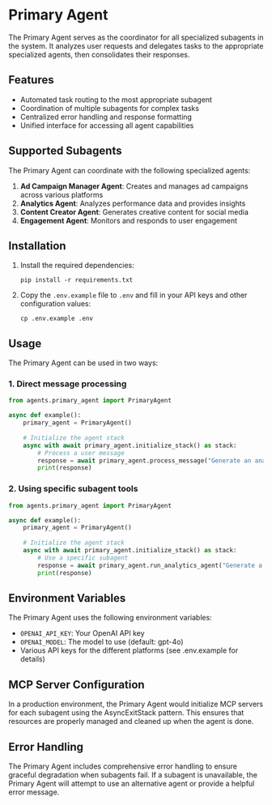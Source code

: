 # Primary Agent

The Primary Agent serves as the coordinator for all specialized subagents in the system. It analyzes user requests and delegates tasks to the appropriate specialized agents, then consolidates their responses.

## Features

- Automated task routing to the most appropriate subagent
- Coordination of multiple subagents for complex tasks
- Centralized error handling and response formatting
- Unified interface for accessing all agent capabilities

## Supported Subagents

The Primary Agent can coordinate with the following specialized agents:

1. **Ad Campaign Manager Agent**: Creates and manages ad campaigns across various platforms
2. **Analytics Agent**: Analyzes performance data and provides insights
3. **Content Creator Agent**: Generates creative content for social media
4. **Engagement Agent**: Monitors and responds to user engagement

## Installation

1. Install the required dependencies:
   ```
   pip install -r requirements.txt
   ```

2. Copy the `.env.example` file to `.env` and fill in your API keys and other configuration values:
   ```
   cp .env.example .env
   ```

## Usage

The Primary Agent can be used in two ways:

### 1. Direct message processing

```python
from agents.primary_agent import PrimaryAgent

async def example():
    primary_agent = PrimaryAgent()
    
    # Initialize the agent stack
    async with await primary_agent.initialize_stack() as stack:
        # Process a user message
        response = await primary_agent.process_message("Generate an analytics report for our Instagram account")
        print(response)
```

### 2. Using specific subagent tools

```python
from agents.primary_agent import PrimaryAgent

async def example():
    primary_agent = PrimaryAgent()
    
    # Initialize the agent stack
    async with await primary_agent.initialize_stack() as stack:
        # Use a specific subagent
        response = await primary_agent.run_analytics_agent("Generate a report on our Instagram engagement for the past month")
        print(response)
```

## Environment Variables

The Primary Agent uses the following environment variables:

- `OPENAI_API_KEY`: Your OpenAI API key
- `OPENAI_MODEL`: The model to use (default: gpt-4o)
- Various API keys for the different platforms (see .env.example for details)

## MCP Server Configuration

In a production environment, the Primary Agent would initialize MCP servers for each subagent using the AsyncExitStack pattern. This ensures that resources are properly managed and cleaned up when the agent is done.

## Error Handling

The Primary Agent includes comprehensive error handling to ensure graceful degradation when subagents fail. If a subagent is unavailable, the Primary Agent will attempt to use an alternative agent or provide a helpful error message. 